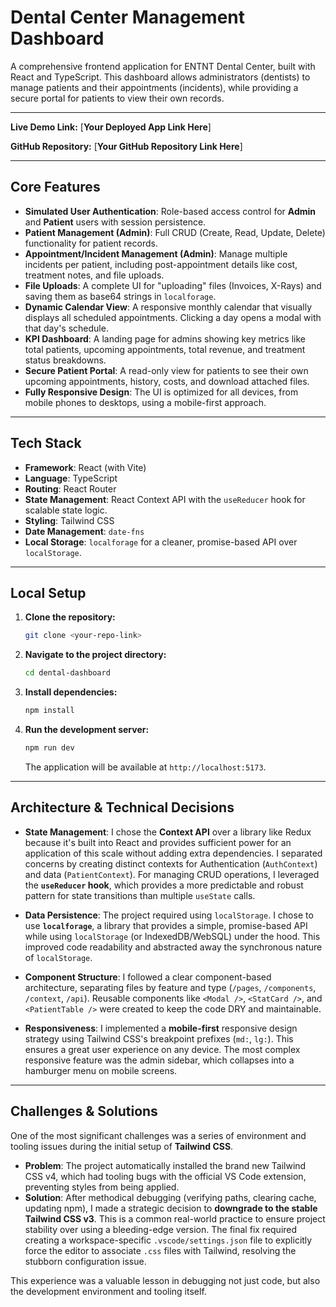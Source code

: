 # Dental Center Management Dashboard

A comprehensive frontend application for ENTNT Dental Center, built with React and TypeScript. This dashboard allows administrators (dentists) to manage patients and their appointments (incidents), while providing a secure portal for patients to view their own records.

---

**Live Demo Link:** [**Your Deployed App Link Here**]

**GitHub Repository:** [**Your GitHub Repository Link Here**]

---

## Core Features

* **Simulated User Authentication**: Role-based access control for **Admin** and **Patient** users with session persistence.
* **Patient Management (Admin)**: Full CRUD (Create, Read, Update, Delete) functionality for patient records.
* **Appointment/Incident Management (Admin)**: Manage multiple incidents per patient, including post-appointment details like cost, treatment notes, and file uploads.
* **File Uploads**: A complete UI for "uploading" files (Invoices, X-Rays) and saving them as base64 strings in `localforage`.
* **Dynamic Calendar View**: A responsive monthly calendar that visually displays all scheduled appointments. Clicking a day opens a modal with that day's schedule.
* **KPI Dashboard**: A landing page for admins showing key metrics like total patients, upcoming appointments, total revenue, and treatment status breakdowns.
* **Secure Patient Portal**: A read-only view for patients to see their own upcoming appointments, history, costs, and download attached files.
* **Fully Responsive Design**: The UI is optimized for all devices, from mobile phones to desktops, using a mobile-first approach.

---

## Tech Stack

* **Framework**: React (with Vite)
* **Language**: TypeScript
* **Routing**: React Router
* **State Management**: React Context API with the `useReducer` hook for scalable state logic.
* **Styling**: Tailwind CSS
* **Date Management**: `date-fns`
* **Local Storage**: `localforage` for a cleaner, promise-based API over `localStorage`.

---

## Local Setup

1.  **Clone the repository:**
    ```bash
    git clone <your-repo-link>
    ```
2.  **Navigate to the project directory:**
    ```bash
    cd dental-dashboard
    ```
3.  **Install dependencies:**
    ```bash
    npm install
    ```
4.  **Run the development server:**
    ```bash
    npm run dev
    ```
    The application will be available at `http://localhost:5173`.

---

## Architecture & Technical Decisions

* **State Management**: I chose the **Context API** over a library like Redux because it's built into React and provides sufficient power for an application of this scale without adding extra dependencies. I separated concerns by creating distinct contexts for Authentication (`AuthContext`) and data (`PatientContext`). For managing CRUD operations, I leveraged the **`useReducer` hook**, which provides a more predictable and robust pattern for state transitions than multiple `useState` calls.

* **Data Persistence**: The project required using `localStorage`. I chose to use **`localforage`**, a library that provides a simple, promise-based API while using `localStorage` (or IndexedDB/WebSQL) under the hood. This improved code readability and abstracted away the synchronous nature of `localStorage`.

* **Component Structure**: I followed a clear component-based architecture, separating files by feature and type (`/pages`, `/components`, `/context`, `/api`). Reusable components like `<Modal />`, `<StatCard />`, and `<PatientTable />` were created to keep the code DRY and maintainable.

* **Responsiveness**: I implemented a **mobile-first** responsive design strategy using Tailwind CSS's breakpoint prefixes (`md:`, `lg:`). This ensures a great user experience on any device. The most complex responsive feature was the admin sidebar, which collapses into a hamburger menu on mobile screens.

---

## Challenges & Solutions

One of the most significant challenges was a series of environment and tooling issues during the initial setup of **Tailwind CSS**.

* **Problem**: The project automatically installed the brand new Tailwind CSS v4, which had tooling bugs with the official VS Code extension, preventing styles from being applied.
* **Solution**: After methodical debugging (verifying paths, clearing cache, updating npm), I made a strategic decision to **downgrade to the stable Tailwind CSS v3**. This is a common real-world practice to ensure project stability over using a bleeding-edge version. The final fix required creating a workspace-specific `.vscode/settings.json` file to explicitly force the editor to associate `.css` files with Tailwind, resolving the stubborn configuration issue.

This experience was a valuable lesson in debugging not just code, but also the development environment and tooling itself.
